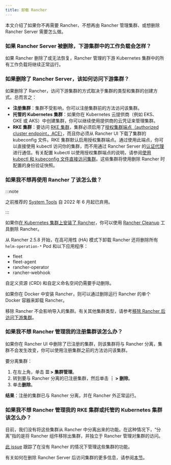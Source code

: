 ```yaml
---
title: 卸载 Rancher
---
```


本文介绍了如果你不再需要 Rancher、不想再由 Rancher 管理集群、或想删除 Rancher Server 需要怎么做。


### 如果 Rancher Server 被删除，下游集群中的工作负载会怎样？

如果 Rancher 删除了或无法恢复，Rancher 管理的下游 Kubernetes 集群中的所有工作负载将继续正常运行。

### 如果删除了 Rancher Server，该如何访问下游集群？

如果删除了 Rancher，访问下游集群的方式取决于集群的类型和集群的创建方式。总而言之：

- **注册集群**：集群不受影响，你可以注册集群前的方法访问该集群。
- **托管的 Kubernetes 集群**：如果你在 Kubernetes 云提供商（例如 EKS、GKE 或 AKS）中创建集群，你可以继续使用提供商的云凭证来管理集群。
- **RKE 集群**：要访问 [RKE 集群](../pages-for-subheaders/launch-kubernetes-with-rancher.md)，集群必须启用了[授权集群端点（authorized cluster endpoint，ACE）](../pages-for-subheaders/rancher-manager-architecture.md#4-授权集群端点)，而且你必须从 Rancher UI 下载了集群的 kubeconfig 文件。RKE 集群默认启用授权集群端点。通过使用此端点，你可以直接使用 kubectl 访问你的集群，而不用通过 Rancher Server 的[认证代理](../pages-for-subheaders/rancher-manager-architecture.md#1-认证代理)进行通信。有关配置 kubectl 以使用授权集群端点的说明，请参阅[使用 kubectl 和 kubeconfig 文件直接访问集群](../how-to-guides/advanced-user-guides/manage-clusters/access-clusters/use-kubectl-and-kubeconfig.md#直接使用下游集群进行身份验证)。这些集群将使用删除 Rancher 时配置的身份验证快照。

### 如果我不想再使用 Rancher 了该怎么做？

:::note

之前推荐的 [System Tools](../reference-guides/system-tools.md) 自 2022 年 6 月起已弃用。

:::

如果你[在 Kubernetes 集群上安装了 Rancher](../pages-for-subheaders/install-upgrade-on-a-kubernetes-cluster.md)，你可以使用 [Rancher Cleanup](https://github.com/rancher/rancher-cleanup) 工具删除 Rancher。

从 Rancher 2.5.8 开始，在高可用性 (HA) 模式下卸载 Rancher 还将删除所有 `helm-operation-*` Pod 和以下应用程序：

- fleet
- fleet-agent
- rancher-operator
- rancher-webhook

自定义资源 (CRD) 和自定义命名空间仍需要手动删除。

如果你在 Docker 中安装 Rancher，则可以通过删除运行 Rancher 的单个 Docker 容器来卸载 Rancher。

移除 Rancher 不会影响导入的集群。有关其他集群类型，请参考[移除 Rancher 后访问下游集群](#如果删除了-rancher-server，该如何访问下游集群)。

### 如果我不想 Rancher 管理我的注册集群该怎么办？

如果你在 Rancher UI 中删除了已注册的集群，则该集群将与 Rancher 分离，集群不会发生改变，你可以使用注册集群之前的方法访问该集群。

要分离集群：

1. 在左上角，单击 **☰ > 集群管理**。
2. 转到要与 Rancher 分离的已注册集群，然后单击 **⋮ > 删除**。
3. 单击**删除**。

**结果**：注册的集群已与 Rancher 分离，并在 Rancher 外正常运行。

### 如果我不想 Rancher 管理我的 RKE 集群或托管的 Kubernetes 集群该怎么办？

目前，我们没有将这些集群从 Rancher 中分离出来的功能。在这种情况下，“分离”指的是将 Rancher 组件移除出集群，并独立于 Rancher 管理对集群的访问。

[此 issue](https://github.com/rancher/rancher/issues/25234) 跟踪了在没有 Rancher 的情况下管理这些集群的功能。

有关如何在删除 Rancher Server 后访问集群的更多信息，请参阅[本节](#如果删除了-rancher-server，该如何访问下游集群)。
